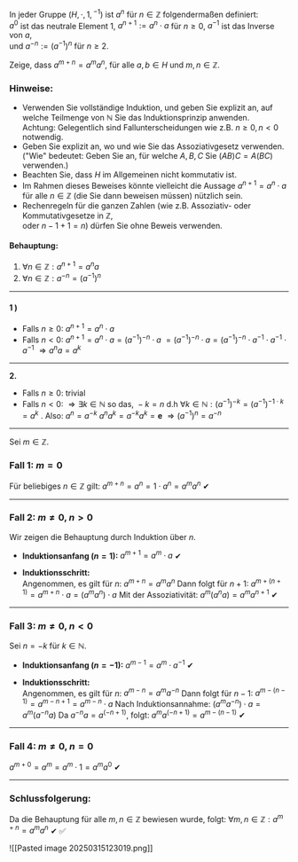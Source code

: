 In jeder Gruppe $(H, \cdot, 1, {}^{-1})$ ist $a^n$ für $n \in \mathbb{Z}$ folgendermaßen definiert:  
$a^0$ ist das neutrale Element $1$, $a^{n+1} := a^n \cdot a$ für $n \geq 0$, $a^{-1}$ ist das Inverse von $a$,  
und $a^{-n} := (a^{-1})^n$ für $n \geq 2$.  

Zeige, dass $a^{m+n} = a^m a^n$, für alle $a, b \in H$ und $m, n \in \mathbb{Z}$.  

### Hinweise:  
- Verwenden Sie vollständige Induktion, und geben Sie explizit an, auf welche Teilmenge von $\mathbb{N}$ Sie das Induktionsprinzip anwenden.  
  Achtung: Gelegentlich sind Fallunterscheidungen wie z.B. $n \geq 0, n < 0$ notwendig.  
- Geben Sie explizit an, wo und wie Sie das Assoziativgesetz verwenden.  
  ("Wie" bedeutet: Geben Sie an, für welche $A, B, C$ Sie $(AB)C = A(BC)$ verwenden.)  
- Beachten Sie, dass $H$ im Allgemeinen nicht kommutativ ist.  
- Im Rahmen dieses Beweises könnte vielleicht die Aussage $a^{n+1} = a^n \cdot a$ für alle $n \in \mathbb{Z}$ (die Sie dann beweisen müssen) nützlich sein.  
- Rechenregeln für die ganzen Zahlen (wie z.B. Assoziativ- oder Kommutativgesetze in $\mathbb{Z}$,  
  oder $n - 1 + 1 = n$) dürfen Sie ohne Beweis verwenden.


#### Behauptung:  
1) $\forall n \in \mathbb{Z}: a^{n+1} = a^n a$  
2) $\forall n \in \mathbb{Z}: a^{-n} = (a^{-1})^n$

---
#### 1 ) 
- Falls $n \geq 0$:  $a^{n+1} = a^n \cdot a$ 
- Falls $n < 0$:  $a^{n+1} = a^n \cdot a = (a^{-1})^{-n} \cdot a$
  $= (a^{-1})^{-n} \cdot a = (a^{-1})^{-n} \cdot a^{-1} \cdot a^{-1} \cdot a^{-1}$  $\Rightarrow a^n a = a^k$

---

**2.**  
- Falls $n \geq 0$: trivial  
- Falls $n < 0$: $\Rightarrow \exists k \in \mathbb{N} \text{ so das, } -k = n$
d.h  $\forall k \in \mathbb{N}: (a^{-1})^{-k} = (a^{-1})^{-1 \cdot k} = a^k$ . Also: $a^n = a^{-k}$  $a^n a^k = a^{-k} a^k = \mathbf{e}$  $\Rightarrow (a^{-1})^n = a^{-n}$ 

---
Sei $m \in \mathbb{Z}$.

### **Fall 1: $m = 0$**
Für beliebiges $n \in \mathbb{Z}$ gilt:
$a^{m+n} = a^n = 1 \cdot a^n = a^m a^n$ 
✔

---

### **Fall 2: $m \neq 0$, $n > 0$**
Wir zeigen die Behauptung durch Induktion über $n$.

- **Induktionsanfang ($n=1$):**
  $a^{m+1} = a^m \cdot a$ 
  ✔

- **Induktionsschritt:**  
  Angenommen, es gilt für $n$:
  $a^{m+n} = a^m a^n$ 
  Dann folgt für $n+1$:
  $a^{m+(n+1)} = a^{m+n} \cdot a = (a^m a^n) \cdot a$ 
  Mit der Assoziativität:
  $a^m (a^n a) = a^m a^{n+1}$ 
  ✔

---

### **Fall 3: $m \neq 0$, $n < 0$**
Sei $n = -k$ für $k \in \mathbb{N}$.

- **Induktionsanfang ($n = -1$):**
  $a^{m-1} = a^m \cdot a^{-1}$ 
  ✔

- **Induktionsschritt:**  
  Angenommen, es gilt für $n$:
  $a^{m-n} = a^m a^{-n}$ 
  Dann folgt für $n-1$:
  $a^{m-(n-1)} = a^{m-n+1} = a^{m-n} \cdot a$ 
  Nach Induktionsannahme:
  $(a^m a^{-n}) \cdot a = a^m (a^{-n} a)$ 
  Da $a^{-n} a = a^{(-n+1)}$, folgt:
  $a^m a^{(-n+1)} = a^{m-(n-1)}$ 
  ✔

---

### **Fall 4: $m \neq 0$, $n = 0$**
$a^{m+0} = a^m = a^m \cdot 1 = a^m a^0$ 
✔

---

### **Schlussfolgerung:**  
Da die Behauptung für alle $m, n \in \mathbb{Z}$ bewiesen wurde, folgt:
$\forall m, n \in \mathbb{Z}: a^{m+n} = a^m a^n$ 
✔ ✅

![[Pasted image 20250315123019.png]]